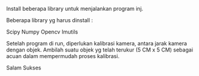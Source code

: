 Install beberapa library untuk menjalankan program inj. 

Beberapa library yg harus dinstall :

Scipy
Numpy
Opencv
Imutils


Setelah program di run, diperlukan kalibrasi kamera, antara jarak kamera dengan objek. 
Ambilah suatu objek yg telah terukur (5 CM x 5 CM) sebagai acuan dalam mempermudah proses kalibrasi. 


Salam Sukses
